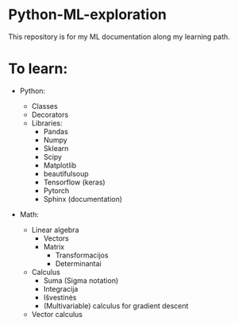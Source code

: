 # Python-ML-exploration
This repository is for my ML documentation along my learning path. 

# To learn:

- Python:
	- Classes
	- Decorators
	- Libraries:
		- Pandas
		- Numpy
		- Sklearn
		- Scipy
		- Matplotlib
		- beautifulsoup
		- Tensorflow (keras)
		- Pytorch
		- Sphinx (documentation)

- Math:
	- Linear algebra
		- Vectors
		- Matrix
			- Transformacijos
			- Determinantai
	- Calculus
		- Suma (Sigma notation)
		- Integracija
		- Išvestinės
		- (Multivariable) calculus for gradient descent
	- Vector calculus
